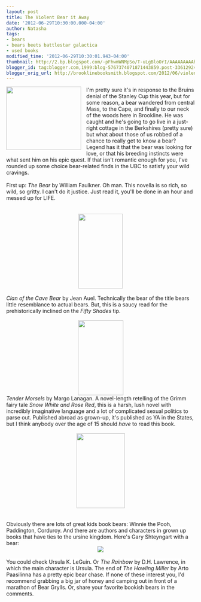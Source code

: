 ```yaml
---
layout: post
title: The Violent Bear it Away
date: '2012-06-29T10:30:00.000-04:00'
author: Natasha
tags:
- bears
- bears beets battlestar galactica
- used books
modified_time: '2012-06-29T10:30:01.943-04:00'
thumbnail: http://2.bp.blogspot.com/-pFhwmWNMpSo/T-uLgBloOrI/AAAAAAAAAhI/8q_0YCaSq0s/s72-c/BEAR_closeup.jpg
blogger_id: tag:blogger.com,1999:blog-5767374071871443859.post-336129244998435050
blogger_orig_url: http://brooklinebooksmith.blogspot.com/2012/06/violent-bear-it-away.html
---
```


<div class="separator" style="clear: both; text-align: center;"><a href="http://2.bp.blogspot.com/-pFhwmWNMpSo/T-uLgBloOrI/AAAAAAAAAhI/8q_0YCaSq0s/s1600/BEAR_closeup.jpg" imageanchor="1" style="clear: left; float: left; margin-bottom: 1em; margin-right: 1em;"><img border="0" height="169" src="http://2.bp.blogspot.com/-pFhwmWNMpSo/T-uLgBloOrI/AAAAAAAAAhI/8q_0YCaSq0s/s200/BEAR_closeup.jpg" width="200" /></a></div>I'm pretty sure it's in response to the Bruins denial of the Stanley Cup this year, but for some reason, a bear wandered from central Mass, to the Cape, and finally to our neck of the woods here in Brookline. He was caught and he's going to go live in a just-right cottage in the Berkshires (pretty sure) but what about those of us robbed of a chance to really get to know a bear? Legend has it that the bear was looking for love, or that his breeding instincts were what sent him on his epic quest. If that isn't romantic enough for you, I've rounded up some choice bear-related finds in the UBC to satisfy your wild cravings.<br /><br /><span style="background-color: white;">First up: </span><i style="background-color: white;">The Bear</i><span style="background-color: white;"> by William Faulkner. Oh man. This novella is so rich, so wild, so gritty. I can't do it justice. Just read it, you'll be done in an hour and messed up for LIFE.</span><br /><span style="background-color: white;"><br /></span><br /><div class="separator" style="clear: both; text-align: center;"><a href="http://3.bp.blogspot.com/-vOjxy0l83fs/T-yJpbWbwuI/AAAAAAAAAhs/dJPDIllB5Zk/s1600/faulkner_the_bear.jpg" imageanchor="1" style="margin-left: 1em; margin-right: 1em;"><img border="0" height="200" src="http://3.bp.blogspot.com/-vOjxy0l83fs/T-yJpbWbwuI/AAAAAAAAAhs/dJPDIllB5Zk/s200/faulkner_the_bear.jpg" width="118" /></a></div><br /><i style="background-color: white;">Clan of the Cave Bear </i><span style="background-color: white;">by Jean Auel. Technically the bear of the title bears little resemblance to actual bears. But, this is a saucy read for the prehistorically inclined on the </span><i style="background-color: white;">Fifty Shades </i><span style="background-color: white;">tip.</span><br /><br /><div class="separator" style="clear: both; text-align: center;"><a href="http://3.bp.blogspot.com/-8LyCldCU6Vc/T-yJ5D4YGbI/AAAAAAAAAiI/MnEj8AhpMBg/s1600/cave.jpg" imageanchor="1" style="margin-left: 1em; margin-right: 1em;"><img border="0" height="200" src="http://3.bp.blogspot.com/-8LyCldCU6Vc/T-yJ5D4YGbI/AAAAAAAAAiI/MnEj8AhpMBg/s200/cave.jpg" width="121" /></a></div><i>Tender Morsels</i>&nbsp;by Margo Lanagan. A novel-length retelling of the Grimm fairy tale <i>Snow White and Rose Red</i>, this is a harsh, lush novel with incredibly imaginative language and a lot of complicated sexual politics to parse out. Published abroad as grown-up, it's published as YA in the States, but I think anybody over the age of 15 should <i>have</i> to read this book.<br /><br /><div class="separator" style="clear: both; text-align: center;"><a href="http://2.bp.blogspot.com/-TXhv7W5loDs/T-yJxE_31iI/AAAAAAAAAiA/A5rz7Ro15Bs/s1600/tendermorsels.jpg" imageanchor="1" style="margin-left: 1em; margin-right: 1em;"><img border="0" height="200" src="http://2.bp.blogspot.com/-TXhv7W5loDs/T-yJxE_31iI/AAAAAAAAAiA/A5rz7Ro15Bs/s200/tendermorsels.jpg" width="129" /></a></div><i><br /></i><br /><span style="background-color: white;">Obviously there are lots of great kids book bears: Winnie the Pooh, Paddington, Corduroy. And there are authors and characters in grown up books that have ties to the ursine kingdom.&nbsp;</span><span style="background-color: white;">Here's Gary Shteyngart with a bear:</span><br /><div class="separator" style="clear: both; text-align: center;"><a href="http://3.bp.blogspot.com/-uxlCH-6l3zI/T-yGaQAEjlI/AAAAAAAAAhg/qSy8o7NNMXU/s1600/shteyngartbear.jpg" imageanchor="1" style="margin-left: 1em; margin-right: 1em;"><img border="0" src="http://3.bp.blogspot.com/-uxlCH-6l3zI/T-yGaQAEjlI/AAAAAAAAAhg/qSy8o7NNMXU/s1600/shteyngartbear.jpg" /></a></div><br /><span style="background-color: white;">You could check Ursula K. LeGuin. Or </span><i style="background-color: white;">The Rainbow</i><span style="background-color: white;">&nbsp;by D.H. Lawrence, in which the main character is Ursula. The end of </span><i style="background-color: white;">The Howling Miller</i><span style="background-color: white;">&nbsp;by Arto Paasilinna has a pretty epic bear chase. If none of these interest you, I</span><span style="background-color: white;">'d recommend grabbing a big jar of honey and camping out in front of a marathon of Bear</span><span style="background-color: white;">&nbsp;Grylls. Or, share your favorite bookish bears in the comments.</span><br /><br />